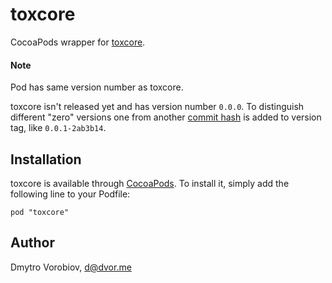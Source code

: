 # toxcore

CocoaPods wrapper for [toxcore](https://github.com/irungentoo/toxcore).

#### Note

Pod has same version number as toxcore.

toxcore isn't released yet and has version number `0.0.0`. To distinguish different "zero" versions one from another [commit hash](https://github.com/irungentoo/toxcore/commit/2ab3b14731061cc04d3ccc50a35093c11d018298) is added to version tag, like `0.0.1-2ab3b14`.

## Installation

toxcore is available through [CocoaPods](http://cocoapods.org). To install
it, simply add the following line to your Podfile:

```
pod "toxcore"
```

## Author

Dmytro Vorobiov, d@dvor.me
